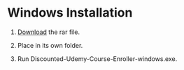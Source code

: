# Windows Installation

1. [Download](pages/get-started.md) the rar file.

2. Place in its own folder.

3. Run Discounted-Udemy-Course-Enroller-windows.exe.

